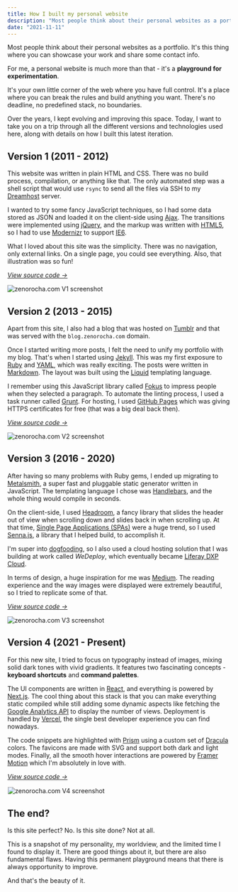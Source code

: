 ```yaml
---
title: How I built my personal website
description: "Most people think about their personal websites as a portfolio. It's this thing where you can showcase your work and maybe share some contact info. For me, a personal website is much more than that - it's a playground for experimentation."
date: "2021-11-11"
---
```


Most people think about their personal websites as a portfolio. It's this thing where you can showcase your work and share some contact info.

For me, a personal website is much more than that - it's a **playground for experimentation**.

It's your own little corner of the web where you have full control. It's a place where you can break the rules and build anything you want. There's no deadline, no predefined stack, no boundaries.

Over the years, I kept evolving and improving this space. Today, I want to take you on a trip through all the different versions and technologies used here, along with details on how I built this latest iteration.

## Version 1 (2011 - 2012)

This website was written in plain HTML and CSS. There was no build process, compilation, or anything like that. The only automated step was a shell script that would use `rsync` to send all the files via SSH to my [Dreamhost](https://www.dreamhost.com/) server.

I wanted to try some fancy JavaScript techniques, so I had some data stored as JSON and loaded it on the client-side using [Ajax](https://en.wikipedia.org/wiki/Ajax_(programming)). The transitions were implemented using [jQuery](https://jquery.com/), and the markup was written with [HTML5](https://en.wikipedia.org/wiki/HTML5), so I had to use [Modernizr](https://modernizr.com/) to support [IE6](https://en.wikipedia.org/wiki/Internet_Explorer_6).

What I loved about this site was the simplicity. There was no navigation, only external links. On a single page, you could see everything. Also, that illustration was so fun!

*[View source code →](https://github.com/zenorocha/zenorocha.com/tree/v1)*

<img alt="zenorocha.com V1 screenshot" src="/static/img/posts/how-i-built-my-personal-website-2012.jpg" class="post-image-full">

## Version 2 (2013 - 2015)

Apart from this site, I also had a blog that was hosted on [Tumblr](https://www.tumblr.com/) and that was served with the `blog.zenorocha.com` domain.

Once I started writing more posts, I felt the need to unify my portfolio with my blog. That's when I started using [Jekyll](https://jekyllrb.com/). This was my first exposure to [Ruby](https://www.ruby-lang.org/en/) and [YAML](https://yaml.org/), which was really exciting. The posts were written in [Markdown](https://daringfireball.net/projects/markdown/). The layout was built using the [Liquid](https://shopify.github.io/liquid/) templating language.

I remember using this JavaScript library called [Fokus](https://lab.hakim.se/fokus/) to impress people when they selected a paragraph. To automate the linting process, I used a task runner called [Grunt](https://gruntjs.com/). For hosting, I used [GitHub Pages](https://pages.github.com/) which was giving HTTPS certificates for free (that was a big deal back then).

*[View source code →](https://github.com/zenorocha/zenorocha.com/tree/v2)*

<img alt="zenorocha.com V2 screenshot" src="/static/img/posts/how-i-built-my-personal-website-2013.jpg" class="post-image-full">

## Version 3 (2016 - 2020)

After having so many problems with Ruby gems, I ended up migrating to [Metalsmith](https://metalsmith.io/), a super fast and pluggable static generator written in JavaScript. The templating language I chose was [Handlebars](https://handlebarsjs.com/), and the whole thing would compile in seconds.

On the client-side, I used [Headroom](https://wicky.nillia.ms/headroom.js/), a fancy library that slides the header out of view when scrolling down and slides back in when scrolling up. At that time, [Single Page Applications (SPAs)](https://en.wikipedia.org/wiki/Single-page_application) were a huge trend, so I used [Senna.js](https://sennajs.com/), a library that I helped build, to accomplish it.

I'm super into [dogfooding](https://en.wikipedia.org/wiki/Eating_your_own_dog_food), so I also used a cloud hosting solution that I was building at work called *WeDeploy*, which eventually became [Liferay DXP Cloud](https://www.liferay.com/products/dxp-cloud).

In terms of design, a huge inspiration for me was [Medium](https://medium.com/). The reading experience and the way images were displayed were extremely beautiful, so I tried to replicate some of that.

*[View source code →](https://github.com/zenorocha/zenorocha.com/tree/v3)*

<img alt="zenorocha.com V3 screenshot" src="/static/img/posts/how-i-built-my-personal-website-2016.jpg" class="post-image-full">

## Version 4 (2021 - Present)

For this new site, I tried to focus on typography instead of images, mixing solid dark tones with vivid gradients. It features two fascinating concepts - **keyboard shortcuts** and **command palettes**.

The UI components are written in [React](https://reactjs.org/), and everything is powered by [Next.js](https://nextjs.org/). The cool thing about this stack is that you can make everything static compiled while still adding some dynamic aspects like fetching the [Google Analytics API](https://developers.google.com/analytics/devguides/reporting/core/v4) to display the number of views. Deployment is handled by [Vercel](https://vercel.com/), the single best developer experience you can find nowadays.

The code snippets are highlighted with [Prism](https://prismjs.com/) using a custom set of [Dracula](https://draculatheme.com) colors. The favicons are made with SVG and support both dark and light modes. Finally, all the smooth hover interactions are powered by [Framer Motion](https://www.framer.com/motion/) which I'm absolutely in love with.

*[View source code →](https://github.com/zenorocha/zenorocha.com/tree/master)*

<img alt="zenorocha.com V4 screenshot" src="/static/img/posts/how-i-built-my-personal-website-2021.jpg" class="post-image-full" style="border: 1px solid rgba(255, 255, 255, .3)">

## The end?

Is this site perfect? No. Is this site done? Not at all.

This is a snapshot of my personality, my worldview, and the limited time I found to display it. There are good things about it, but there are also fundamental flaws. Having this permanent playground means that there is always opportunity to improve.

And that's the beauty of it.